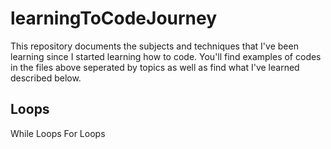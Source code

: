 # learningToCodeJourney
This repository documents the subjects and techniques that I've been learning since I started learning how to code. You'll find examples of codes in the files above seperated by topics as well as find what I've learned described below. 

## Loops
  While Loops
  For Loops
